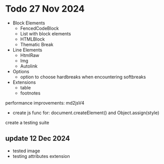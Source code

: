 # Todo 27 Nov 2024

 - Block Elements
   - FencedCodeBlock
   - List with block elements
   - HTMLBlock
   - Thematic Break
 - Line Elements
   - HtmlRaw
   - Img
   - Autolink
 - Options
   - option to choose hardbreaks when encountering softbreaks
 - Extensions
   - table
   - footnotes

performance improvements: md2jsV4
  - create js func for: document.createElement() and Object.assign(style)

create a testing suite

## update 12 Dec 2024

 - tested image
 - testing attributes extension

